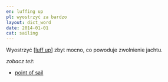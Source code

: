 ```yaml
---
en: luffing up
pl: wyostrzyć za bardzo
layout: dict_word
date: 2014-01-01
cat: sailing
---
```


Wyostrzyć [[luff up](/dict/l/luff-up/)] zbyt mocno, co powoduje zwolnienie jachtu.

*zobacz też:*

* [point of sail](/dict/p/point-of-sail/)